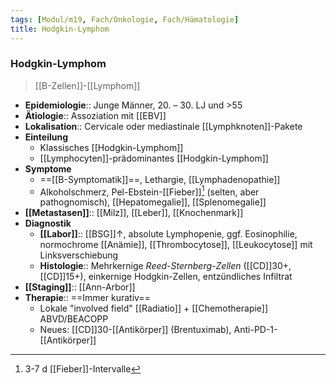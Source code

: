 ```yaml
---
tags: [Modul/m19, Fach/Onkologie, Fach/Hämatologie]
title: Hodgkin-Lymphom
---
```

### Hodgkin-Lymphom
> [[B-Zellen]]-[[Lymphom]]
- **Epidemiologie**:: Junge Männer, 20. – 30. LJ und >55
- **Ätiologie**:: Assoziation mit [[EBV]]
- **Lokalisation**:: Cervicale oder mediastinale [[Lymphknoten]]-Pakete
- **Einteilung**
	- Klassisches [[Hodgkin-Lymphom]]
	- [[Lymphocyten]]-prädominantes [[Hodgkin-Lymphom]]
- **Symptome**
	- ==[[B-Symptomatik]]==, Lethargie, [[Lymphadenopathie]]
	- Alkoholschmerz, Pel-Ebstein-[[Fieber]][^1] (selten, aber pathognomisch), [[Hepatomegalie]], [[Splenomegalie]]
- **[[Metastasen]]**:: [[Milz]], [[Leber]], [[Knochenmark]]
- **Diagnostik**
	- **[[Labor]]**:: [[BSG]]↑, absolute Lymphopenie, ggf. Eosinophilie, normochrome [[Anämie]], [[Thrombocytose]], [[Leukocytose]] mit Linksverschiebung
	- **Histologie**:: Mehrkernige *Reed-Sternberg-Zellen* ([[CD]]30+, [[CD]]15+), einkernige Hodgkin-Zellen, entzündliches Infiltrat
- **[[Staging]]**:: [[Ann-Arbor]]
- **Therapie**:: ==Immer kurativ==
	- Lokale "involved field" [[Radiatio]]  + [[Chemotherapie]] ABVD/BEACOPP
	- Neues: [[CD]]30-[[Antikörper]] (Brentuximab), Anti-PD-1-[[Antikörper]]


[^1]: 3-7 d [[Fieber]]-Intervalle